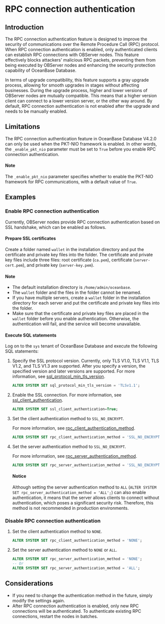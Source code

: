 # RPC connection authentication

## Introduction

The RPC connection authentication feature is designed to improve the security of communications over the Remote Procedure Call (RPC) protocol. When RPC connection authentication is enabled, only authenticated clients can establish RPC connections with OBServer nodes. This feature effectively blocks attackers' malicious RPC packets, preventing them from being executed by OBServer nodes and enhancing the security protection capability of OceanBase Database.

In terms of upgrade compatibility, this feature supports a gray upgrade process, allowing for smooth upgrades in stages without affecting businesses. During the upgrade process, higher and lower versions of OBServer nodes are mutually compatible. This means that a higher version client can connect to a lower version server, or the other way around. By default, RPC connection authentication is not enabled after the upgrade and needs to be manually enabled.

## Limitations

The RPC connection authentication feature in OceanBase Database V4.2.0 can only be used when the PKT-NIO framework is enabled. In other words, the `_enable_pkt_nio` parameter must be set to `True` before you enable RPC connection authentication.

<main id="notice" type='explain'>
  <h4>Note</h4>
  <p>The <code>_enable_pkt_nio</code> parameter specifies whether to enable the PKT-NIO framework for RPC communications, with a default value of <code>True</code>. </p>
</main>

## Examples

### Enable RPC connection authentication

Currently, OBServer nodes provide RPC connection authentication based on SSL handshake, which can be enabled as follows.

#### Prepare SSL certificates

Create a folder named `wallet` in the installation directory and put the certificate and private key files into the folder. The certificate and private key files include three files: root certificate (`ca.pem`), certificate (`server-cert.pem`), and private key (`server-key.pem`).

<main id="notice" type='explain'>
  <h4>Note</h4>
  <ul>
  <li>The default installation directory is <code>/home/admin/oceanbase</code>. </li>
  <li>The <code>wallet</code> folder and the files in the folder cannot be renamed. </li>
  <li>If you have multiple servers, create a <code>wallet</code> folder in the installation directory for each server and put the certificate and private key files into the folder. </li>
  <li>Make sure that the certificate and private key files are placed in the <code>wallet</code> folder before you enable authentication. Otherwise, the authentication will fail, and the service will become unavailable. </li>
  </ul>
</main>

#### Execute SQL statements

Log on to the `sys` tenant of OceanBase Database and execute the following SQL statements:


1. Specify the SSL protocol version. 
   Currently, only TLS V1.0, TLS V1.1, TLS V1.2, and TLS V1.3 are supported. After you specify a version, the specified version and later versions are supported. For more information, see [sql_protocol_min_tls_version](../../../700.reference/800.configuration-items-and-system-variables/100.system-configuration-items/300.cluster-level-configuration-items/29800.sql_protocol_min_tls_version.md).

   ```sql
   ALTER SYSTEM SET sql_protocol_min_tls_version = 'TLSv1.1';
   ```
2. Enable the SSL connection. 
   For more information, see [ssl_client_authentication](../../../700.reference/800.configuration-items-and-system-variables/100.system-configuration-items/300.cluster-level-configuration-items/19400.ssl_client_authentication.md).

   ```sql
   ALTER SYSTEM SET ssl_client_authentication=True;
   ```

3. Set the client authentication method to `SSL_NO_ENCRYPT`.

   For more information, see [rpc_client_authentication_method](../../../700.reference/800.configuration-items-and-system-variables/100.system-configuration-items/300.cluster-level-configuration-items/28100.rpc_client_authentication_method.md).

   ```sql
   ALTER SYSTEM SET rpc_client_authentication_method = 'SSL_NO_ENCRYPT';
   ```

4. Set the server authentication method to `SSL_NO_ENCRYPT`.

   For more information, see [rpc_server_authentication_method](../../../700.reference/800.configuration-items-and-system-variables/100.system-configuration-items/300.cluster-level-configuration-items/28200.rpc_server_authentication_method.md).

   ```sql
   ALTER SYSTEM SET rpc_server_authentication_method = 'SSL_NO_ENCRYPT';
   ```

    <main id="notice" type='notice'>
    <h4>Notice</h4>
    <p>Although setting the server authentication method to <code>ALL</code> (<code>ALTER SYSTEM SET rpc_server_authentication_method = 'ALL';</code>) can also enable authentication, it means that the server allows clients to connect without authentication, which poses a significant security risk. Therefore, this method is not recommended in production environments. </p>
    </main>

### Disable RPC connection authentication

1. Set the client authentication method to `NONE`.

   ```sql
   ALTER SYSTEM SET rpc_client_authentication_method = 'NONE';
   ```

2. Set the server authentication method to `NONE` or `ALL`.

   ```sql
   ALTER SYSTEM SET rpc_server_authentication_method = 'NONE';
   -- Or
   ALTER SYSTEM SET rpc_server_authentication_method = 'ALL';
   ```

## Considerations

* If you need to change the authentication method in the future, simply modify the settings again.
* After RPC connection authentication is enabled, only new RPC connections will be authenticated. To authenticate existing RPC connections, restart the nodes in batches.

